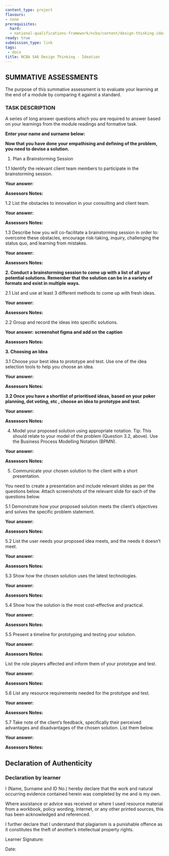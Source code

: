 ```yaml
---
content_type: project
flavours:
- none
prerequisites:
  hard:
  - national-qualifications-framework/ncba/content/design-thinking-ideation
ready: true
submission_type: link
tags: 
 - docx
title: NCBA SA6 Design Thinking - Ideation
---
```

## SUMMATIVE ASSESSMENTS
The purpose of this summative assessment is to evaluate your learning at the end of a module by comparing it against a standard. 

### TASK DESCRIPTION
A series of long answer questions which you are required to answer based on your learnings from the module readings and formative task.
 
**Enter your name and surname below:**
 

 
**Now that you have done your empathising and defining of the problem, you need to devise a solution.**

1. Plan a Brainstorming Session


  1.1 Identify the relevant client team members to participate in the brainstorming session. 


**Your answer:**
 

 
**Assessors Notes:**
 



1.2 List the obstacles to innovation in your consulting and client team.

**Your answer:**
 

 
**Assessors Notes:**
 


  1.3 Describe how you will co-facilitate a brainstorming session in order to: overcome these obstacles, encourage risk-taking, inquiry, challenging the status quo, and learning from mistakes.
 
**Your answer:**
 

 
**Assessors Notes:**
 


**2. Conduct a brainstorming session to come up with a list of all your potential solutions. Remember that the solution can be in a variety of formats and exist in multiple ways.**

  2.1 List and use at least 3 different methods to come up with fresh ideas.

**Your answer:**
 

 
**Assessors Notes:**
 


  2.2 Group and record the ideas into specific solutions.
 
**Your answer:**
 **screenshot figma and add on the caption**

 
**Assessors Notes:**
 


**3. Choosing an Idea**

  3.1 Choose your best idea to prototype and test. Use one of the idea selection tools to help you choose an idea.

**Your answer:**
 

 
**Assessors Notes:**
 


**3.2 Once you have a shortlist of prioritised ideas, based on your poker planning, dot voting, etc , choose an idea to prototype and test.**
 
**Your answer:**
 

 
**Assessors Notes:**
 


4. Model your proposed solution using appropriate notation. Tip: This should relate to your model of the problem (Question 3.2, above). Use the Business Process Modelling Notation (BPMN).

**Your answer:**
 

 
**Assessors Notes:**
 


5. Communicate your chosen solution to the client with a short presentation. 

You need to create a presentation and include relevant slides as per the questions below. Attach screenshots of the relevant slide for each of the questions below. 

  5.1 Demonstrate how your proposed solution meets the client’s objectives and solves the specific problem statement. 

**Your answer:**
 

 
**Assessors Notes:**
 


  5.2 List the user needs your proposed idea meets, and the needs it doesn’t meet.

**Your answer:**
 

 
**Assessors Notes:**
 


  5.3 Show how the chosen solution uses the latest technologies.

**Your answer:**
 

 
**Assessors Notes:**
 


5.4 Show how the solution is the most cost-effective and practical. 

**Your answer:**
 

 
**Assessors Notes:**
 


  5.5 Present a timeline for prototyping and testing your solution.

**Your answer:**
 

 
**Assessors Notes:**
 


List the role players affected and inform them of your prototype and test.

**Your answer:**
 

 
**Assessors Notes:**
 


  5.6 List any resource requirements needed for the prototype and test. 
 
**Your answer:**
 

 
**Assessors Notes:**
 


  5.7 Take note of the client’s feedback, specifically their perceived advantages and disadvantages of the chosen solution. List them below. 
 
**Your answer:**
 

 
**Assessors Notes:**
 



## Declaration of Authenticity
 
### Declaration by learner
 
I (Name, Surname and ID No.)   hereby declare that the work and natural occurring evidence contained herein was completed by me and is my own.
 
Where assistance or advice was received or where I used resource material from a workbook, policy wording, Internet, or any other printed sources, this has been acknowledged and referenced.
 
I further declare that I understand that plagiarism is a punishable offence as it constitutes the theft of another’s intellectual property rights.
 
                                                               
Learner Signature:                                         

Date:
